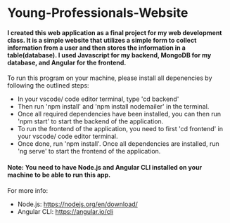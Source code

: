 # Young-Professionals-Website

#### I created this web application as a final project for my web development class. It is a simple website that utilizes a simple form to collect information from a user and then stores the information in a table(database). I used Javascript for my backend, MongoDB for my database, and Angular for the frontend. 

To run this program on your machine, please install all depenencies by following the outlined steps:

- In your vscode/ code editor terminal, type 'cd backend'
- Then run 'npm install' and 'npm install nodemailer' in the terminal. 
- Once all required dependencies have been installed, you can then run 'npm start' to start the backend of the application.
- To run the frontend of the application, you need to first 'cd frontend' in your vscode/ code editor terminal.
- Once done, run 'npm install'.
Once all dependencies are installed, run 'ng serve' to start the frontend of the application. 

#### Note: You need to have Node.js and Angular CLI installed on your machine to be able to run this app. 
For more info: 
- Node.js: https://nodejs.org/en/download/
- Angular CLI: https://angular.io/cli
